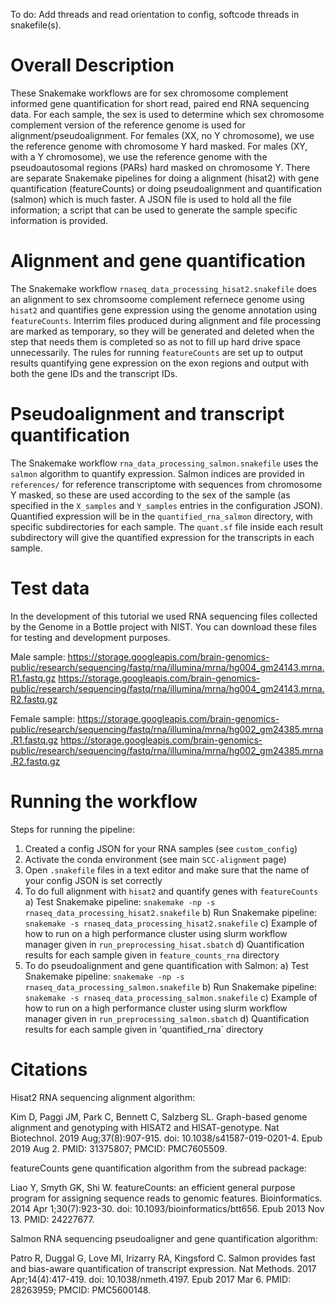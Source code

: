 To do: Add threads and read orientation to config, softcode threads in snakefile(s).

# Overall Description

These Snakemake workflows are for sex chromosome complement informed gene quantification for short read, paired end RNA sequencing data.  For each sample, the sex is used to determine which sex chromosome complement version of the reference genome is used for alignment/pseudoalignment.  For females (XX, no Y chromosome),  we use the reference genome with chromosome Y hard masked.  For males (XY, with a Y chromosome), we use the reference genome with the pseudoautosomal regions (PARs) hard masked on chromosome Y.  There are separate Snakemake pipelines for doing a alignment (hisat2) with gene quantification (featureCounts) or doing pseudoalignment and quantification (salmon) which is much faster.  A JSON file is used to hold all the file information; a script that can be used to generate the sample specific information is provided.  

# Alignment and gene quantification

The Snakemake workflow `rnaseq_data_processing_hisat2.snakefile` does an alignment to sex chromsoome complement refernece genome using `hisat2` and quantifies gene expression using the genome annotation using `featureCounts`.  Interrim files produced during alignment and file processing are marked as temporary, so they will be generated and deleted when the step that needs them is completed so as not to fill up hard drive space unnecessarily.  The rules for running `featureCounts` are set up to output results quantifying gene expression on the exon regions and output with both the gene IDs and the transcript IDs.

# Pseudoalignment and transcript quantification

The Snakemake workflow `rna_data_processing_salmon.snakefile` uses the `salmon` algorithm to quantify expression.  Salmon indices are provided in `references/` for reference transcriptome with sequences from chromosome Y masked, so these are used according to the sex of the sample (as specified in the `X_samples` and `Y_samples` entries in the configuration JSON).  Quantified expression will be in the `quantified_rna_salmon` directory, with specific subdirectories for each sample.  The `quant.sf` file inside each result subdirectory will give the quantified expression for the transcripts in each sample.

# Test data

In the development of this tutorial we used RNA sequencing files collected by the Genome in a Bottle project with NIST. You can download these files for testing and development purposes. 

Male sample: 
https://storage.googleapis.com/brain-genomics-public/research/sequencing/fastq/rna/illumina/mrna/hg004_gm24143.mrna.R1.fastq.gz
https://storage.googleapis.com/brain-genomics-public/research/sequencing/fastq/rna/illumina/mrna/hg004_gm24143.mrna.R2.fastq.gz

Female sample: 
https://storage.googleapis.com/brain-genomics-public/research/sequencing/fastq/rna/illumina/mrna/hg002_gm24385.mrna.R1.fastq.gz
https://storage.googleapis.com/brain-genomics-public/research/sequencing/fastq/rna/illumina/mrna/hg002_gm24385.mrna.R2.fastq.gz

# Running the workflow

Steps for running the pipeline: 
1) Created a config JSON for your RNA samples (see `custom_config`) 
2) Activate the conda environment (see main `SCC-alignment` page)
3) Open `.snakefile` files in a text editor and make sure that the name of your config JSON is set correctly
4) To do full alignment with `hisat2` and quantify genes with `featureCounts`
a) Test Snakemake pipeline: `snakemake -np -s rnaseq_data_processing_hisat2.snakefile`
b) Run Snakemake pipeline: `snakemake -s rnaseq_data_processing_hisat2.snakefile`
c) Example of how to run on a high performance cluster using slurm workflow manager given in `run_preprocessing_hisat.sbatch`
d) Quantification results for each sample given in `feature_counts_rna` directory
5) To do pseudoalignment and gene quantification with Salmon:
a) Test Snakemake pipeline: `snakemake -np -s rnaseq_data_processing_salmon.snakefile`
b) Run Snakemake pipeline: `snakemake -s rnaseq_data_processing_salmon.snakefile`
c) Example of how to run on a high performance cluster using slurm workflow manager given in `run_preprocessing_salmon.sbatch`
d) Quantification results for each sample given in 'quantified_rna` directory

# Citations

Hisat2 RNA sequencing alignment algorithm: 

Kim D, Paggi JM, Park C, Bennett C, Salzberg SL. Graph-based genome alignment and genotyping with HISAT2 and HISAT-genotype. Nat Biotechnol. 2019 Aug;37(8):907-915. doi: 10.1038/s41587-019-0201-4. Epub 2019 Aug 2. PMID: 31375807; PMCID: PMC7605509.

featureCounts gene quantification algorithm from the subread package:

Liao Y, Smyth GK, Shi W. featureCounts: an efficient general purpose program for assigning sequence reads to genomic features. Bioinformatics. 2014 Apr 1;30(7):923-30. doi: 10.1093/bioinformatics/btt656. Epub 2013 Nov 13. PMID: 24227677.

Salmon RNA sequencing pseudoaligner and gene quantification algorithm:

Patro R, Duggal G, Love MI, Irizarry RA, Kingsford C. Salmon provides fast and bias-aware quantification of transcript expression. Nat Methods. 2017 Apr;14(4):417-419. doi: 10.1038/nmeth.4197. Epub 2017 Mar 6. PMID: 28263959; PMCID: PMC5600148.
